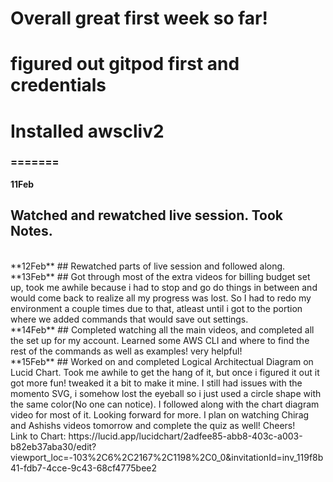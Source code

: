 # **Overall great first week so far!**
# figured out gitpod first and credentials
# Installed awscliv2

### =======
**11Feb**
## Watched and rewatched live session. Took Notes.
<br>
**12Feb**
## Rewatched parts of live session and followed along.
<br>
**13Feb**
## Got through most of the extra videos for billing budget set up, took me awhile because i had to stop and go do things in between and would come back to realize all my progress was lost. So I had to redo my environment a couple times due to that, atleast until i got to the portion where we added commands that would save out settings.
<br>
**14Feb**
## Completed watching all the main videos, and completed all the set up for my account. Learned some AWS CLI and where to find the rest of the commands as well as examples! very helpful!
<br>
**15Feb** 
## Worked on and completed Logical Architectual Diagram on Lucid Chart. Took me awhile to get the hang of it, but once i figured it out it got more fun! tweaked it a bit to make it mine. I still had issues with the momento SVG, i somehow lost the eyeball so i just used a circle shape with the same color(No one can notice). I followed along with the chart diagram video for most of it. Looking forward for more. I plan on watching Chirag and Ashishs videos tomorrow and complete the quiz as well! Cheers!
  <br>
Link to Chart: https://lucid.app/lucidchart/2adfee85-abb8-403c-a003-b82eb37aba30/edit?viewport_loc=-103%2C6%2C2167%2C1198%2C0_0&invitationId=inv_119f8b41-fdb7-4cce-9c43-68cf4775bee2

